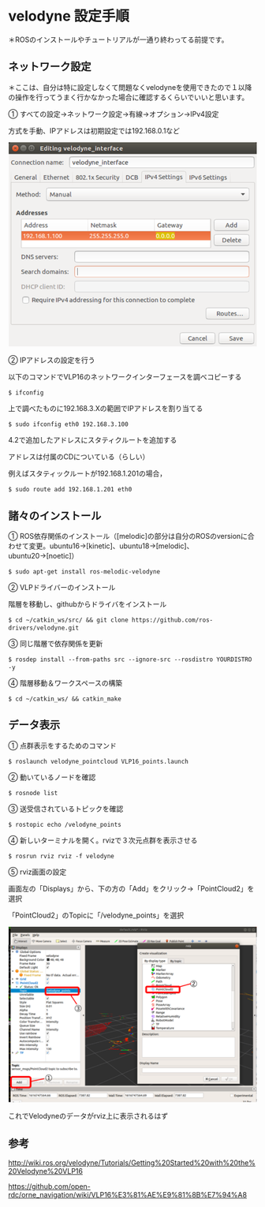 # velodyne 設定手順 

＊ROSのインストールやチュートリアルが一通り終わってる前提です。 

## ネットワーク設定 

＊ここは、自分は特に設定しなくて問題なくvelodyneを使用できたので１以降の操作を行ってうまく行かなかった場合に確認するくらいでいいと思います。 
 
① すべての設定→ネットワーク設定→有線→オプション→IPv4設定 

方式を手動、IPアドレスは初期設定では192.168.0.1など 

![](./config.png)

② IPアドレスの設定を行う 

以下のコマンドでVLP16のネットワークインターフェースを調べコピーする 

```
$ ifconfig 
```

上で調べたものに192.168.3.Xの範囲でIPアドレスを割り当てる 

```
$ sudo ifconfig eth0 192.168.3.100 
```

4.2で追加したアドレスにスタティクルートを追加する 

アドレスは付属のCDについている（らしい） 

例えばスタティックルートが192.168.1.201の場合， 

```
$ sudo route add 192.168.1.201 eth0 
```

## 諸々のインストール 

① ROS依存関係のインストール（[melodic]の部分は自分のROSのversionに合わせて変更。ubuntu16→[kinetic]、ubuntu18→[melodic]、ubuntu20→[noetic]） 

```
$ sudo apt-get install ros-melodic-velodyne 
```

② VLPドライバーのインストール 

階層を移動し、githubからドライバをインストール 

```
$ cd ~/catkin_ws/src/ && git clone https://github.com/ros-drivers/velodyne.git 
```

③ 同じ階層で依存関係を更新 

```
$ rosdep install --from-paths src --ignore-src --rosdistro YOURDISTRO -y 
```

④ 階層移動＆ワークスペースの構築 

```
$ cd ~/catkin_ws/ && catkin_make 
```

## データ表示 

① 点群表示をするためのコマンド 

```
$ roslaunch velodyne_pointcloud VLP16_points.launch 
```

② 動いているノードを確認 

```
$ rosnode list 
```

③ 送受信されているトピックを確認 

```
$ rostopic echo /velodyne_points 
```

④ 新しいターミナルを開く。rvizで３次元点群を表示させる 

```
$ rosrun rviz rviz -f velodyne 
```

⑤ rviz画面の設定 

画面左の「Displays」から、下の方の「Add」をクリック→「PointCloud2」を選択 

「PointCloud2」のTopicに「/velodyne_points」を選択 

![](./view.png)

これでVelodyneのデータがrviz上に表示されるはず 


## 参考 

http://wiki.ros.org/velodyne/Tutorials/Getting%20Started%20with%20the%20Velodyne%20VLP16 

https://github.com/open-rdc/orne_navigation/wiki/VLP16%E3%81%AE%E9%81%8B%E7%94%A8 

 
 